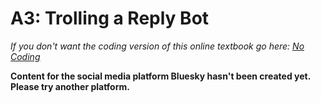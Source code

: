 # A3: Trolling a Reply Bot
_If you don't want the coding version of this online textbook go here: <a href='../../../../../nocode/appendix/teaching/03_course_work/03_assignments/a3_troll_reply_bot.html'>No Coding</a>_

__Content for the social media platform Bluesky hasn't been created yet. Please try another platform.__